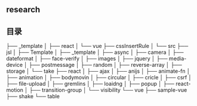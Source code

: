 ## research

## 目录

├── _template
│   ├── react
│   └── vue
├── cssInsertRule
│   └── src
├── jsl
│   ├── Template
│   ├── _template
│   ├── async
│   ├── camera
│   ├── dateformat
│   ├── face-verify
│   ├── images
│   ├── jquery
│   ├── media-device
│   ├── postmessage
│   ├── random
│   ├── reverse-array
│   ├── storage
│   └── take
├── react
│   ├── ajax
│   ├── anijs
│   ├── animate-fn
│   ├── animation
│   ├── bodymovin
│   ├── circular
│   ├── cricle
│   ├── csrf
│   ├── file-upload
│   ├── gremlins
│   ├── loaidng
│   ├── popup
│   ├── react-motion
│   ├── transition-group
│   └── visibility
└── vue
    ├── sample-vue
    ├── shake
    └── table